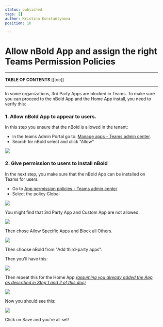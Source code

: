 ```yaml
---
status: published
tags: []
author: Kristina Konstantynova
position: 10

---
```

# Allow nBold App and assign the right Teams Permission Policies

***

**TABLE OF CONTENTS**
[[toc]]

***

In some organizations, 3rd Party Apps are blocked in Teams. To make sure you can proceed to the nBold App and the Home App install, you need to verify this:

### 1. Allow nBold App to appear to users.

In this step you ensure that the nBold is allowed in the tenant:

* In the teams Admin Portal go to: [Manage apps - Teams admin center](https://admin.teams.microsoft.com/policies/manage-apps).
* Search for nBold select and click "Allow"

![](/media/allow-2.png)

### 2. Give permission to users to install nBold

In the next step, you make sure that the nBold App can be installed on Teams for users.

* Go to [App permission policies - Teams admin center](https://admin.teams.microsoft.com/policies/app-permission)
* Select the policy Global

![](https://downloads.intercomcdn.com/i/o/296058917/e23dcf442aed7e20cf6693de/image.png)

You might find that 3rd Party App and Custom App are not allowed.

![](https://downloads.intercomcdn.com/i/o/296060994/80c04b3a5e5afcc1161d28c0/image.png)

Then chose Allow Specific Apps and Block all Others.

![](https://downloads.intercomcdn.com/i/o/296061679/53bb25cdb7b09ee625ac6855/image.png)

Then choose nBold from "Add third-party apps".

Then you'll have this:

![](/media/allow-1-1.png)

Then repeat this for the Home App [_(assuming you already added the App as described in Step 1 and 2 of this doc)_](https://docs.nbold.co/quickstart/set-up-the-home-page.html)

![](/media/allow2-2.png)

Now you should see this:

![](/media/allow3-1.png)

Click on Save and you're all set!